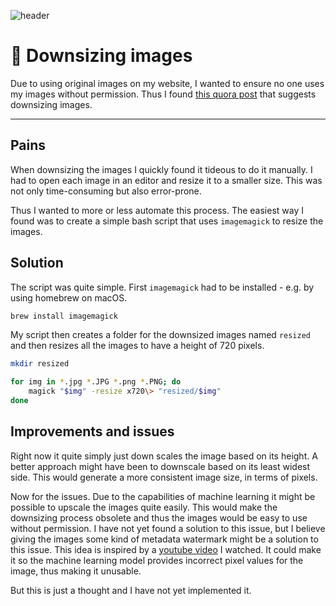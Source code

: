 ![header](/images/nature/DSCF2082.jpg)

# 🌄 Downsizing images

Due to using original images on my website, I wanted to ensure no one uses my images without permission. Thus I found [this quora post](https://www.quora.com/Where-is-a-great-place-to-share-your-photography-without-the-risk-of-people-stealing-it) that suggests downsizing images.

--- 

## Pains

When downsizing the images I quickly found it tideous to do it manually.
I had to open each image in an editor and resize it to a smaller size.
This was not only time-consuming but also error-prone.

Thus I wanted to more or less automate this process.
The easiest way I found was to create a simple bash script that uses `imagemagick` to resize the images.

## Solution

The script was quite simple.
First `imagemagick` had to be installed - e.g. by using homebrew on macOS.

```bash
brew install imagemagick
```

My script then creates a folder for the downsized images named `resized` and then resizes all the images to have a height of 720 pixels.

```bash
mkdir resized

for img in *.jpg *.JPG *.png *.PNG; do
    magick "$img" -resize x720\> "resized/$img"
done
```

## Improvements and issues

Right now it quite simply just down scales the image based on its height.
A better approach might have been to downscale based on its least widest side.
This would generate a more consistent image size, in terms of pixels.

Now for the issues.
Due to the capabilities of machine learning it might be possible to upscale the images quite easily.
This would make the downsizing process obsolete and thus the images would be easy to use without permission.
I have not yet found a solution to this issue, but I believe giving the images some kind of metadata watermark might be a solution to this issue.
This idea is inspired by a [youtube video](https://www.youtube.com/watch?v=NEDFUjqA1s8&t=722s) I watched.
It could make it so the machine learning model provides incorrect pixel values for the image, thus making it unusable.

But this is just a thought and I have not yet implemented it.
